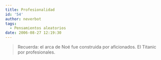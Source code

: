 ```yaml
---
title: Profesionalidad
id: '54'
author: neverbot
tags:
  - Pensamientos aleatorios
date: 2006-08-27 12:19:30
---
```


> Recuerda: el arca de Noé fue construida por aficionados. El Titanic por profesionales.